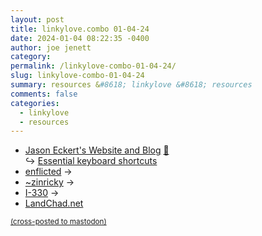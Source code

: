 ```yaml
---
layout: post
title: linkylove.combo 01-04-24
date: 2024-01-04 08:22:35 -0400
author: joe jenett
category: 
permalink: /linkylove-combo-01-04-24/
slug: linkylove-combo-01-04-24
summary: resources &#8618; linkylove &#8618; resources
comments: false
categories:
  - linkylove
  - resources
---
```

<ul class="linkylove">
	<li><a title="Jason Eckert" href="https://jasoneckert.github.io/">Jason Eckert's Website and Blog</a> <a href="https://pinboard.in/u:tdjones">📌</a><br>&#8618; <a href="https://jasoneckert.github.io/myblog/shortcuts/">Essential keyboard shortcuts</a></li>
	<li><a title="enflicted" href="https://enflicted.neocities.org/">enflicted</a> <span title="led to site shown below">&#8594;</span></li>
	<li><a title="~zinricky" href="https://tilde.team/~zinricky/">~zinricky</a> <span title="led to site shown below">&#8594;</span></li>
	<li><a title="I-330" href="https://i330.dev/">I-330</a> <span title="led to site shown below">&#8594;</span></li>
	<li><a title="LandChad.net" href="https://landchad.net/">LandChad.net</a></li>
</ul>
<a href="https://brid.gy/publish/mastodon"><small>(cross-posted to mastodon)</small></a>